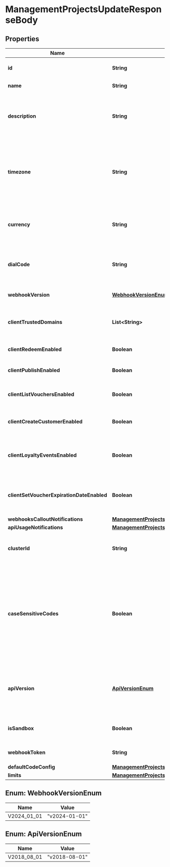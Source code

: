 

# ManagementProjectsUpdateResponseBody


## Properties

| Name | Type | Description |
|------------ | ------------- | ------------- |
|**id** | **String** | Unique identifier of the project. |
|**name** | **String** | The name of the project. |
|**description** | **String** | A user-defined description of the project, e.g. its purpose, scope, region. |
|**timezone** | **String** | The time zone in which the project is established. It can be in the GMT format or in accordance with IANA time zone database. |
|**currency** | **String** | The currency used in the project. It is equal to a 3-letter ISO 4217 code. |
|**dialCode** | **String** | The country dial code for the project. It is equal to an ITU country code. |
|**webhookVersion** | [**WebhookVersionEnum**](#WebhookVersionEnum) | The webhook version used in the project. |
|**clientTrustedDomains** | **List&lt;String&gt;** | An array of URL addresses that allow client requests. |
|**clientRedeemEnabled** | **Boolean** | Enables client-side redemption. |
|**clientPublishEnabled** | **Boolean** | Enables client-side publication. |
|**clientListVouchersEnabled** | **Boolean** | Enables client-side listing of vouchers. |
|**clientCreateCustomerEnabled** | **Boolean** | Enables client-side creation of customers. |
|**clientLoyaltyEventsEnabled** | **Boolean** | Enables client-side events for loyalty and referral programs. |
|**clientSetVoucherExpirationDateEnabled** | **Boolean** | Enables client-side setting of voucher expiration date. |
|**webhooksCalloutNotifications** | [**ManagementProjectsUpdateResponseBodyWebhooksCalloutNotifications**](ManagementProjectsUpdateResponseBodyWebhooksCalloutNotifications.md) |  |
|**apiUsageNotifications** | [**ManagementProjectsUpdateResponseBodyApiUsageNotifications**](ManagementProjectsUpdateResponseBodyApiUsageNotifications.md) |  |
|**clusterId** | **String** | The identifier of the cluster where the project will be created. |
|**caseSensitiveCodes** | **Boolean** | Determines if the vouchers in the project will be: - case sensitive - if &#x60;true&#x60;, &#x60;C0dE-cfV&#x60; is **not** equal to &#x60;c0de-cfv&#x60;), - case insensitive - if &#x60;false&#x60;, &#x60;C0dE-cfV&#x60; is equal to &#x60;c0de-cfv&#x60;. |
|**apiVersion** | [**ApiVersionEnum**](#ApiVersionEnum) | The API version used in the project. Currently, the default and only value is &#x60;v2018-08-01&#x60;. |
|**isSandbox** | **Boolean** | Determines if the project is a sandbox project. |
|**webhookToken** | **String** | Webhook token used for authentication. |
|**defaultCodeConfig** | [**ManagementProjectsUpdateResponseBodyDefaultCodeConfig**](ManagementProjectsUpdateResponseBodyDefaultCodeConfig.md) |  |
|**limits** | [**ManagementProjectsUpdateResponseBodyLimits**](ManagementProjectsUpdateResponseBodyLimits.md) |  |



## Enum: WebhookVersionEnum

| Name | Value |
|---- | -----|
| V2024_01_01 | &quot;v2024-01-01&quot; |



## Enum: ApiVersionEnum

| Name | Value |
|---- | -----|
| V2018_08_01 | &quot;v2018-08-01&quot; |




